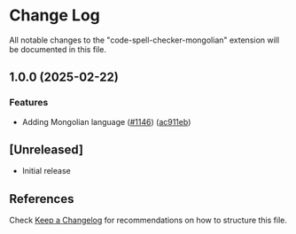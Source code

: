 # Change Log

All notable changes to the "code-spell-checker-mongolian" extension will be documented in this file.

## 1.0.0 (2025-02-22)


### Features

* Adding Mongolian language ([#1146](https://github.com/streetsidesoftware/vscode-cspell-dict-extensions/issues/1146)) ([ac911eb](https://github.com/streetsidesoftware/vscode-cspell-dict-extensions/commit/ac911eb5eef4034c38f77670fa05676f8f6f1214))

## [Unreleased]

- Initial release

## References

Check [Keep a Changelog](http://keepachangelog.com/) for recommendations on how to structure this file.
